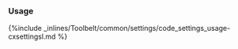 <!-- post: -->


### Usage



{%include _inlines/Toolbelt/common/settings/code_settings_usage-cxsettingsl.md %}




